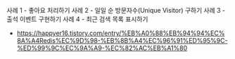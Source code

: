 
사례 1 - 좋아요 처리하기
사례 2 - 일일 순 방문자수(Unique Visitor) 구하기
사례 3 - 출석 이벤트 구현하기
사례 4 - 최근 검색 목록 표시하기
- https://happyer16.tistory.com/entry/%EB%A0%88%EB%94%94%EC%8A%A4Redis%EC%9D%98-%EB%8B%A4%EC%96%91%ED%95%9C-%ED%99%9C%EC%9A%A9-%EC%82%AC%EB%A1%80